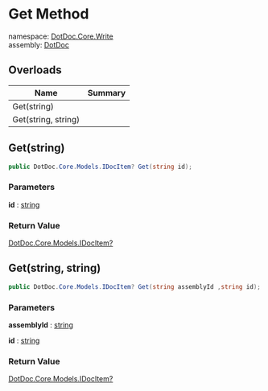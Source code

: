 ﻿# Get Method

namespace: [DotDoc\.Core\.Write](../../DotDoc.Core.Write.md)<br />
assembly: [DotDoc](../../../DotDoc.md)



## Overloads

| Name | Summary |
|------|---------|
| Get\(string\) |  |
| Get\(string, string\) |  |

## Get\(string\)



```csharp
public DotDoc.Core.Models.IDocItem? Get(string id);
```

### Parameters

__id__ : [string](https://docs.microsoft.com/dotnet/api/System.String)



### Return Value

[DotDoc\.Core\.Models\.IDocItem?](../../../DotDoc/DotDoc.Core.Models/IDocItem.md)



## Get\(string, string\)



```csharp
public DotDoc.Core.Models.IDocItem? Get(string assemblyId ,string id);
```

### Parameters

__assemblyId__ : [string](https://docs.microsoft.com/dotnet/api/System.String)



__id__ : [string](https://docs.microsoft.com/dotnet/api/System.String)



### Return Value

[DotDoc\.Core\.Models\.IDocItem?](../../../DotDoc/DotDoc.Core.Models/IDocItem.md)



